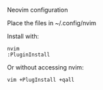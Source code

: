 Neovim configuration

Place the files in ~/.config/nvim

Install with:

```
nvim
:PluginInstall
```

Or without accessing nvim:

```
vim +PlugInstall +qall
```

